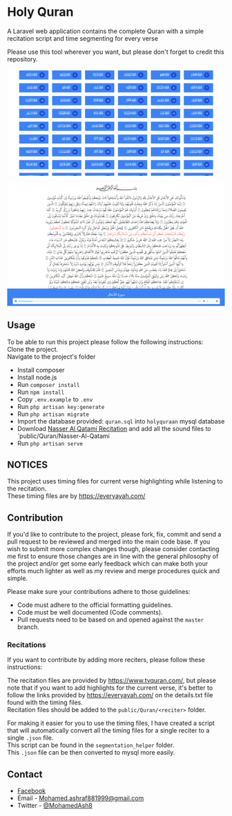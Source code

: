 # Holy Quran

A Laravel web application contains the complete Quran with a simple recitation script and time segmenting for every verse

Please use this tool wherever you want, but please don't forget to credit this repository.


![App Preview](https://raw.githubusercontent.com/xTrimy/holy-quran/master/img/app-preview.png)

![App Preview 2](https://raw.githubusercontent.com/xTrimy/holy-quran/master/img/app-preview-2.png)

## Usage

To be able to run this project please follow the following instructions:\
Clone the project.\
Navigate to the project's folder

- Install composer
- Install node.js
- Run `composer install`
- Run `npm install`
- Copy `.env.example` to `.env`
- Run `php artisan key:generate`
- Run `php artisan migrate`
- Import the database provided: `quran.sql` into `holyquraan` mysql database
- Download [Nasser Al Qatami Recitation](https://www.tvquran.com/en/scholar/90/profile/nasser-alqatami) and add all the sound files to `public/Quran/Nasser-Al-Qatami
- Run `php artisan serve`

## NOTICES

This project uses timing files for current verse highlighting while listening to the recitation.\
These timing files are by <https://everyayah.com/>

## Contribution

If you'd like to contribute to the project, please fork, fix, commit and send a pull request to be reviewed and merged into the main code base. If you wish to submit more complex changes though, please consider contacting me first to ensure those changes are in line with the general philosophy of the project and/or get some early feedback which can make both your efforts much lighter as well as my review and merge procedures quick and simple.

Please make sure your contributions adhere to those guidelines:

- Code must adhere to the official formatting guidelines.
- Code must be well documented (Code comments).
- Pull requests need to be based on and opened against the `master` branch.

### Recitations

If you want to contribute by adding more reciters, please follow these instructions:

The recitation files are provided by <https://www.tvquran.com/>, but please note that if you want to add highlights for the current verse, it's better to follow the links provided by <https://everyayah.com/> on the details.txt file found with the timing files.\
Recitation files should be added to the `public/Quran/<reciter>` folder.

For making it easier for you to use the timing files, I have created a script that will automatically convert all the timing files for a single reciter to a single `.json` file.\
This script can be found in the `segmentation_helper` folder.\
This `.json` file can be then converted to mysql more easily.

## Contact

- [Facebook](https://www.facebook.com/Mhmd.Ashf/)
- Email - Mohamed.ashraf881999@gmail.com
- Twitter - [@MohamedAsh8](https://twitter.com/MohamedAsh8)
